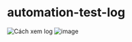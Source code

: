 # automation-test-log

![Cách xem log](http://prntscr.com/hit8ut)
![image](https://image.prntscr.com/image/EwG7UFoRTuOteyhgAaCVXA.png)
